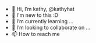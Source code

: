 - 👋 Hi, I’m kathy, @kathyhat
- 👀 I'm new to this :D
- 🌱 I’m currently learning ...
- 💞️ I’m looking to collaborate on ...
- 📫 How to reach me 

<!---
kathyhat/kathyhat is a ✨ special ✨ repository because its `README.md` (this file) appears on your GitHub profile.
You can click the Preview link to take a look at your changes.
--->

